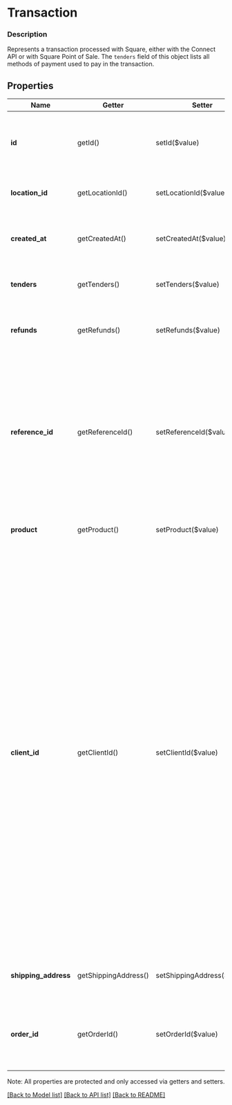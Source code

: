 # Transaction

### Description

Represents a transaction processed with Square, either with the Connect API or with Square Point of Sale.  The `tenders` field of this object lists all methods of payment used to pay in the transaction.

## Properties
Name | Getter | Setter | Type | Description | Notes
------------ | ------------- | ------------- | ------------- | ------------- | -------------
**id** | getId() | setId($value) | **string** | The transaction&#39;s unique ID, issued by Square payments servers. | [optional] 
**location_id** | getLocationId() | setLocationId($value) | **string** | The ID of the transaction&#39;s associated location. | [optional] 
**created_at** | getCreatedAt() | setCreatedAt($value) | **string** | The time when the transaction was created, in RFC 3339 format. | [optional] 
**tenders** | getTenders() | setTenders($value) | [**\SquareConnect\Model\Tender[]**](Tender.md) | The tenders used to pay in the transaction. | [optional] 
**refunds** | getRefunds() | setRefunds($value) | [**\SquareConnect\Model\Refund[]**](Refund.md) | Refunds that have been applied to any tender in the transaction. | [optional] 
**reference_id** | getReferenceId() | setReferenceId($value) | **string** | If the transaction was created with the [Charge](#endpoint-charge) endpoint, this value is the same as the value provided for the &#x60;reference_id&#x60; parameter in the request to that endpoint. Otherwise, it is not set. | [optional] 
**product** | getProduct() | setProduct($value) | **string** | The Square product that processed the transaction. | [optional] 
**client_id** | getClientId() | setClientId($value) | **string** | If the transaction was created in the Square Point of Sale app, this value is the ID generated for the transaction by Square Point of Sale.  This ID has no relationship to the transaction&#39;s canonical &#x60;id&#x60;, which is generated by Square&#39;s backend servers. This value is generated for bookkeeping purposes, in case the transaction cannot immediately be completed (for example, if the transaction is processed in offline mode).  It is not currently possible with the Connect API to perform a transaction lookup by this value. | [optional] 
**shipping_address** | getShippingAddress() | setShippingAddress($value) | [**\SquareConnect\Model\Address**](Address.md) | The shipping address provided in the request, if any. | [optional] 
**order_id** | getOrderId() | setOrderId($value) | **string** | The order_id is an identifier for the order associated with this transaction, if any. | [optional] 

Note: All properties are protected and only accessed via getters and setters.

[[Back to Model list]](../../README.md#documentation-for-models) [[Back to API list]](../../README.md#documentation-for-api-endpoints) [[Back to README]](../../README.md)

